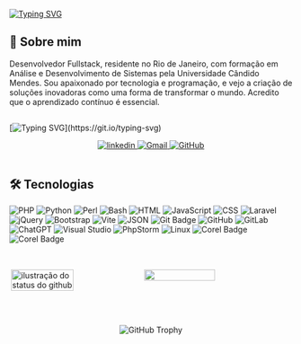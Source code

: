 [![Typing SVG](https://readme-typing-svg.herokuapp.com/?color=ffffff&size=35&center=true&vCenter=true&width=1000&lines=+Olá+sou+o+Alex,+seja+Bem+vindo+ao+meu+Github!+)](https://git.io/typing-svg)

## 🚀 Sobre mim
Desenvolvedor Fullstack, residente no Rio de Janeiro, com formação em Análise e Desenvolvimento de Sistemas pela Universidade Cândido Mendes. Sou apaixonado por tecnologia e programação, e vejo a criação de soluções inovadoras como uma forma de transformar o mundo. Acredito que o aprendizado contínuo é essencial.
##

[![Typing SVG](https://readme-typing-svg.demolab.com?font=Fira+Code&weight=100&duration=2500&pause=1000&color=F7F7F7&center=true&vCenter=true&width=1000&height=25&lines=ONDE+ME+ENCONTRAR!)](https://git.io/typing-svg)

<div align="center">
  <a href="https://www.linkedin.com/in/alexdeuna/">
    <img src="https://img.shields.io/badge/LinkedIn-0A66C2?style=flat-square&logo=linkedin&logoColor=white" alt="linkedin" >
  </a>
  <a href="mailto:alexdeuna@gmail.com">
    <img src="https://img.shields.io/badge/Gmail-D14836?style=flat-square&logo=Gmail&logoColor=white" alt="Gmail">
  </a>
  <a href="https://github.com/alexdeuna/JennieOliveira99">
    <img src="https://img.shields.io/github/followers/alexdeuna?label=follow&style=social&color=9370DB" alt="GitHub">
  </a>
</div>

<br>

## 🛠 Tecnologias
![PHP](https://img.shields.io/badge/php-%23777BB4.svg?style=for-the-badge&logo=php&logoColor=white)
![Python](https://img.shields.io/badge/Python-3776AB?style=for-the-badge&logo=python&logoColor=fff)
![Perl](https://img.shields.io/badge/Perl-%2339457E.svg?style=for-the-badge&logo=perl&logoColor=white)
![Bash](https://img.shields.io/badge/Bash-4EAA25?style=for-the-badge&logo=gnubash&logoColor=fff)
![HTML](https://img.shields.io/badge/HTML-%23E34F26.svg?style=for-the-badge&logo=html5&logoColor=white)
![JavaScript](https://img.shields.io/badge/JavaScript-F7DF1E?style=for-the-badge&logo=javascript&logoColor=000)
![CSS](https://img.shields.io/badge/CSS-1572B6?style=for-the-badge&logo=css3&logoColor=fff)
![Laravel](https://img.shields.io/badge/Laravel-%23FF2D20.svg?style=for-the-badge&logo=laravel&logoColor=white)
![jQuery](https://img.shields.io/badge/jQuery-0769AD?style=for-the-badge&logo=jquery&logoColor=fff)
![Bootstrap](https://img.shields.io/badge/Bootstrap-7952B3?style=for-the-badge&logo=bootstrap&logoColor=fff)
![Vite](https://img.shields.io/badge/Vite-646CFF?style=for-the-badge&logo=vite&logoColor=fff)
![JSON](https://img.shields.io/badge/JSON-000?style=for-the-badge&logo=json&logoColor=fff)
<img src="https://img.shields.io/badge/Git-E34F26?style=for-the-badge&logo=git&logoColor=white" alt="Git Badge">
![GitHub](https://img.shields.io/badge/GitHub-%23121011.svg?style=for-the-badge&logo=github&logoColor=white)
![GitLab](https://img.shields.io/badge/GitLab-FC6D26?style=for-the-badge&logo=gitlab&logoColor=fff)
![ChatGPT](https://img.shields.io/badge/ChatGPT-74aa9c?style=for-the-badge&logo=openai&logoColor=white)
![Visual Studio](https://custom-icon-badges.demolab.com/badge/Visual%20Studio-5C2D91.svg?style=for-the-badge&&logo=visual-studio&logoColor=white)
![PhpStorm](https://img.shields.io/badge/PhpStorm-000?style=for-the-badge&logo=phpstorm&logoColor=fff)
![Linux](https://img.shields.io/badge/Linux-FCC624?style=for-the-badge&logo=linux&logoColor=black)
<img src="https://img.shields.io/badge/Corel_Draw-%23FFA500.svg?style=for-the-badge&logo=coreldraw&logoColor=white" alt="Corel Badge">
<img src="https://img.shields.io/badge/Adobe%20Photoshop-31A8FF.svg?style=for-the-badge&logo=Adobe%20Photoshop&logoColor=white" alt="Corel Badge">

##

<br/>
<div style="display: flex;">
    <img align='right' width="47%" src="https://github-readme-stats.vercel.app/api/top-langs/?username=alexdeuna&hide_progress=true&theme=highcontrast" alt="ilustração do status do github">
    <img width="50%" src="https://github-readme-stats.vercel.app/api?username=alexdeuna&show_icons=true&theme=highcontrast">
</div>

##

<br/>
 <p align="center">
    <img src="https://github-profile-trophy.vercel.app/?username=alexdeuna&no-bg=false&column=5&margin-w=15&margin-h=15&theme=juicyfresh" alt="GitHub Trophy">
</p>















